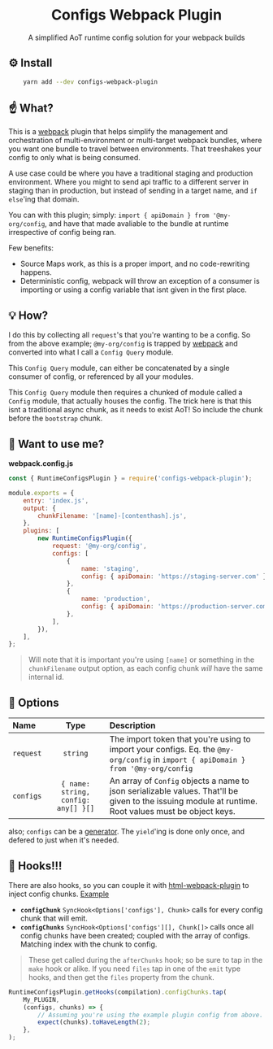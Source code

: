 <div align="center">
    <h1>Configs Webpack Plugin</h1>
    <p>A simplified AoT runtime config solution for your webpack builds</p>
</div>

## :gear: Install

```bash
    yarn add --dev configs-webpack-plugin
```

## :point_up: What?

This is a [webpack] plugin that helps simplify the management and orchestration
of multi-environment or multi-target webpack bundles, where you want one bundle
to travel between environments. That treeshakes your config to only what is
being consumed.

A use case could be where you have a traditional staging and production
environment. Where you might to send api traffic to a different server in
staging than in production, but instead of sending in a target name, and
`if else`'ing that domain.

You can with this plugin; simply: `import { apiDomain } from '@my-org/config`,
and have that made avaliable to the bundle at runtime irrespective of config
being ran.

Few benefits:

-   Source Maps work, as this is a proper import, and no code-rewriting happens.
-   Deterministic config, webpack will throw an exception of a consumer is
    importing or using a config variable that isnt given in the first place.

## :bulb: How?

I do this by collecting all `request`'s that you're wanting to be a config. So
from the above example; `@my-org/config` is trapped by [webpack] and converted
into what I call a `Config Query` module.

This `Config Query` module, can either be concatenated by a single consumer of
config, or referenced by all your modules.

This `Config Query` module then requires a chunked of module called a `Config`
module, that actually houses the config. The trick here is that this isnt a
traditional async chunk, as it needs to exist AoT! So include the chunk before
the `bootstrap` chunk.

## :rocket: Want to use me?

**webpack.config.js**

```js
const { RuntimeConfigsPlugin } = require('configs-webpack-plugin');

module.exports = {
	entry: 'index.js',
	output: {
		chunkFilename: '[name]-[contenthash].js',
	},
	plugins: [
		new RuntimeConfigsPlugin({
			request: '@my-org/config',
			configs: [
				{
					name: 'staging',
					config: { apiDomain: 'https://staging-server.com' },
				},
				{
					name: 'production',
					config: { apiDomain: 'https://production-server.com' },
				},
			],
		}),
	],
};
```

> Will note that it is important you're using `[name]` or something in the
> `chunkFilename` output option, as each config chunk _will_ have the same
> internal id.

## :nut_and_bolt: Options

| Name      |                Type                 | Description                                                                                                                                          |
| :-------- | :---------------------------------: | :--------------------------------------------------------------------------------------------------------------------------------------------------- |
| `request` |              `string`               | The import token that you're using to import your configs. Eq. the `@my-org/config` in `import { apiDomain } from '@my-org/config`                   |
| `configs` | `{ name: string, config: any[] }[]` | An array of `Config` objects a name to json serializable values. That'll be given to the issuing module at runtime. Root values must be object keys. |

also; `configs` can be a
[generator](https://developer.mozilla.org/en-US/docs/Web/JavaScript/Reference/Global_Objects/Generator).
The `yield`'ing is done only once, and defered to just when it's needed.

## :fishing_pole_and_fish: Hooks!!!

There are also hooks, so you can couple it with [html-webpack-plugin] to inject
config chunks.
[Example](https://github.com/maraisr/configs-webpack-plugin/blob/master/spec/with-html-webpack.spec.js#L29-L49)

-   **`configChunk`** `SyncHook<Options['configs'], Chunk>` calls for every
    config chunk that will emit.
-   **`configChunks`** `SyncHook<Options['configs'][], Chunk[]>` calls once all
    config chunks have been created; coupled with the array of configs. Matching
    index with the chunk to config.

> These get called during the `afterChunks` hook; so be sure to tap in the
> `make` hook or alike. If you need `files` tap in one of the `emit` type hooks,
> and then get the `files` property from the chunk.

```js
RuntimeConfigsPlugin.getHooks(compilation).configChunks.tap(
	My_PLUGIN,
	(configs, chunks) => {
		// Assuming you're using the example plugin config from above.
		expect(chunks).toHaveLength(2);
	},
);
```

[webpack]: https://webpack.js.org/
[html-webpack-plugin]: https://github.com/jantimon/html-webpack-plugin
